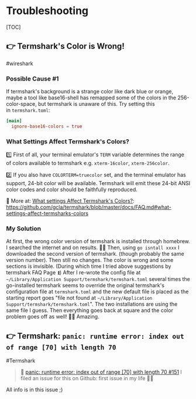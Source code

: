 # Troubleshooting

[TOC]



## 👉 Termshark's Color is Wrong!
#wireshark 

### Possible Cause #1
If termshark's background is a strange color like dark blue or orange, maybe a tool like base16-shell has remapped some of the colors in the 256-color-space, but termshark is unaware of this. Try setting this in `termshark.toml`:
```toml
[main]
  ignore-base16-colors = true
```


### What Settings Affect Termshark's Colors?
1️⃣ First of all, your terminal emulator's `TERM` variable determines the range of colors available to termshark e.g. `xterm-16color`, `xterm-256color`.

2️⃣ If you also have `COLORTERM=truecolor` set, and the terminal emulator has support, 24-bit color will be available. Termshark will emit these 24-bit ANSI color codes and color should be faithfully reproduced.

🔗 More at:
[What settings Affect Termshark's Colors?]: https://github.com/gcla/termshark/blob/master/docs/FAQ.md#what-settings-affect-termsharks-colors

### My Solution
At first, the wrong color version of termshark is installed through homebrew. I searched the internet and on results. 🤷‍♀️
Then, using `go isntall xxxx` I downloaded the second version of termshark. (though probably the same version number).
Then still no changes. The color is wrong and some sections is invisible. (During which time I tried above suggestions by termshark FAQ Page ⏫)
After I re-wrote the config file at `~/Library/Application Support/termshark/termshark.toml` several times the go-installed termshark seems to override the original termshark's configuration file at `termshark.toml` and the new default file is placed as the starting report goes "file not found at `~/Library/Application Support/termshark/termshark.toml`". The two installations are using the same file I guess. 
Then everything goes back at square and the color problem goes off as well! 🤷‍♀️ 
Amazing.


[What settings affect termshark's colors?]: https://github.com/gcla/termshark/blob/master/docs/FAQ.md#what-settings-affect-termsharks-colors
[termshark 2.2.x not visible 😱 #114]: https://github.com/gcla/termshark/issues/114



## 👉 Termshark: `panic: runtime error: index out of range [70] with length 70`
#Termshark


> 🔗 [panic: runtime error: index out of range [70] with length 70 #151](https://github.com/gcla/termshark/issues/151)
> I filed an issue for this on Github: first issue in my life 🤳🏿

All info is in this issue ;)


[Go “panic: runtime error: index out of range” when the length of array is not null]: https://stackoverflow.com/questions/39118941/go-panic-runtime-error-index-out-of-range-when-the-length-of-array-is-not-nu

